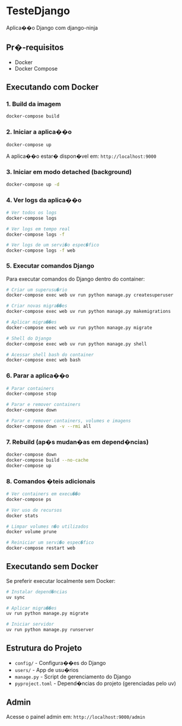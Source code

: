 # TesteDjango

Aplica��o Django com django-ninja

## Pr�-requisitos

- Docker
- Docker Compose

## Executando com Docker

### 1. Build da imagem

```bash
docker-compose build
```

### 2. Iniciar a aplica��o

```bash
docker-compose up
```

A aplica��o estar� dispon�vel em: `http://localhost:9000`

### 3. Iniciar em modo detached (background)

```bash
docker-compose up -d
```

### 4. Ver logs da aplica��o

```bash
# Ver todos os logs
docker-compose logs

# Ver logs em tempo real
docker-compose logs -f

# Ver logs de um servi�o espec�fico
docker-compose logs -f web
```

### 5. Executar comandos Django

Para executar comandos do Django dentro do container:

```bash
# Criar um superusu�rio
docker-compose exec web uv run python manage.py createsuperuser

# Criar novas migra��es
docker-compose exec web uv run python manage.py makemigrations

# Aplicar migra��es
docker-compose exec web uv run python manage.py migrate

# Shell do Django
docker-compose exec web uv run python manage.py shell

# Acessar shell bash do container
docker-compose exec web bash
```

### 6. Parar a aplica��o

```bash
# Parar containers
docker-compose stop

# Parar e remover containers
docker-compose down

# Parar e remover containers, volumes e imagens
docker-compose down -v --rmi all
```

### 7. Rebuild (ap�s mudan�as em depend�ncias)

```bash
docker-compose down
docker-compose build --no-cache
docker-compose up
```

### 8. Comandos �teis adicionais

```bash
# Ver containers em execu��o
docker-compose ps

# Ver uso de recursos
docker stats

# Limpar volumes n�o utilizados
docker volume prune

# Reiniciar um servi�o espec�fico
docker-compose restart web
```

## Executando sem Docker

Se preferir executar localmente sem Docker:

```bash
# Instalar depend�ncias
uv sync

# Aplicar migra��es
uv run python manage.py migrate

# Iniciar servidor
uv run python manage.py runserver
```

## Estrutura do Projeto

- `config/` - Configura��es do Django
- `users/` - App de usu�rios
- `manage.py` - Script de gerenciamento do Django
- `pyproject.toml` - Depend�ncias do projeto (gerenciadas pelo uv)

## Admin

Acesse o painel admin em: `http://localhost:9000/admin`
